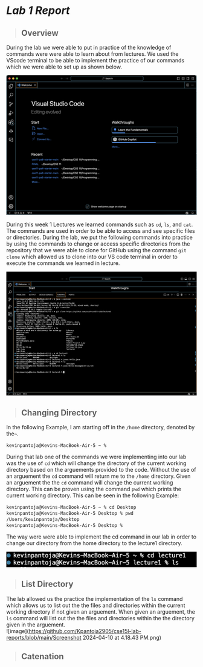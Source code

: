 # ___Lab 1 Report___

> ## Overview

During the lab we were able to put in practice of the knowledge of commands were were able to learn about from lectures. We used the VScode terminal to be able to implement the practice of our commands which we were able to set up as shown below.

![Image](https://github.com/Kpantoja2905/cse15l-lab-reports/blob/main/Screenshot%202024-04-02%20at%209.38.01%20AM.png?raw=true)

During this week 1 Lectures we learned commands such as `cd`, `ls`, and `cat`. The commands are used in order to be able to access and see specific files or directories. During the lab, we put the following commands into practice by using the commands to change or access specific directories from the repository that we were able to clone for GitHub using the command `git clone` which allowed us to clone into our VS code terminal in order to execute the commands we learned in lecture.

![Image](https://github.com/Kpantoja2905/cse15l-lab-reports/blob/main/Screenshot%202024-04-02%20at%209.49.12%20AM.png)

> ## Changing Directory

In the following Example, I am starting off in the `/home` directory, denoted by the`~`.

```
kevinpantoja@Kevins-MacBook-Air-5 ~ % 
```

During that lab one of the commands we were implementing into our lab was the use of `cd` which will change the directory of the current working directory based on the arguements provided to the code. Without the use of an arguement the `cd` command will return me to the `/home` directory. Given an arguement the the `cd` command will change the current working directory. This can be proven using the command `pwd` which prints the current working directory. This can be seen in the following Example:

```
kevinpantoja@Kevins-MacBook-Air-5 ~ % cd Desktop
kevinpantoja@Kevins-MacBook-Air-5 Desktop % pwd
/Users/kevinpantoja/Desktop
kevinpantoja@Kevins-MacBook-Air-5 Desktop % 
```

The way were were able to implement the cd command in our lab in order to change our directory from the home directory to the lecture1 directory.

![Image](https://github.com/Kpantoja2905/cse15l-lab-reports/blob/main/Screenshot%202024-04-10%20at%202.49.28%20PM.png?raw=true)

> ## List Directory

The lab allowed us the practice the implementation of the `ls` command which allows us to list out the the files and directories within the current working directory if not given an arguement. When given an arguement, the `ls` command will list out the the files and directories within the the directory given in the arguement.  
![image](https://github.com/Kpantoja2905/cse15l-lab-reports/blob/main/Screenshot 2024-04-10 at 4.18.43 PM.png)

> ## Catenation

